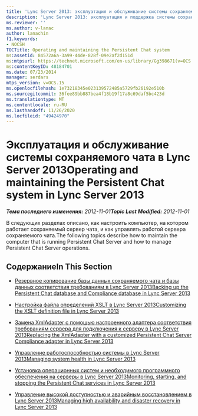 ```yaml
---
title: 'Lync Server 2013: эксплуатация и обслуживание системы сохраняемого чата'
description: 'Lync Server 2013: эксплуатация и поддержка системы сохраняемого чата.'
ms.reviewer: ''
ms.author: v-lanac
author: lanachin
f1.keywords:
- NOCSH
TOCTitle: Operating and maintaining the Persistent Chat system
ms:assetid: 84572a6a-3a99-44de-828f-09e2af2d151d
ms:mtpsurl: https://technet.microsoft.com/en-us/library/Gg398671(v=OCS.15)
ms:contentKeyID: 48184701
ms.date: 07/23/2014
manager: serdars
mtps_version: v=OCS.15
ms.openlocfilehash: 1e73218345e023139572485a5729fb26192e510b
ms.sourcegitcommit: 36fee89bb887bea4f18b19f17a8c69daf5bc423d
ms.translationtype: MT
ms.contentlocale: ru-RU
ms.lasthandoff: 11/26/2020
ms.locfileid: "49424970"
---
```

# <a name="operating-and-maintaining-the-persistent-chat-system-in-lync-server-2013"></a><span data-ttu-id="23684-103">Эксплуатация и обслуживание системы сохраняемого чата в Lync Server 2013</span><span class="sxs-lookup"><span data-stu-id="23684-103">Operating and maintaining the Persistent Chat system in Lync Server 2013</span></span>

<div data-xmlns="http://www.w3.org/1999/xhtml">

<div class="topic" data-xmlns="http://www.w3.org/1999/xhtml" data-msxsl="urn:schemas-microsoft-com:xslt" data-cs="https://msdn.microsoft.com/">

<div data-asp="https://msdn2.microsoft.com/asp">



</div>

<div id="mainSection">

<div id="mainBody"><span data-ttu-id="23684-104">

<span> </span></span><span class="sxs-lookup"><span data-stu-id="23684-104">

<span> </span></span></span>

<span data-ttu-id="23684-105">_**Тема последнего изменения:** 2012-11-01_</span><span class="sxs-lookup"><span data-stu-id="23684-105">_**Topic Last Modified:** 2012-11-01_</span></span>

<span data-ttu-id="23684-106">В следующих разделах описано, как настроить компьютер, на котором работает сохраняемый сервер чата, и как управлять работой сервера сохраняемого чата.</span><span class="sxs-lookup"><span data-stu-id="23684-106">The following topics describe how to maintain the computer that is running Persistent Chat Server and how to manage Persistent Chat Server operations.</span></span>

<div>

## <a name="in-this-section"></a><span data-ttu-id="23684-107">Содержание</span><span class="sxs-lookup"><span data-stu-id="23684-107">In This Section</span></span>

  - [<span data-ttu-id="23684-108">Резервное копирование базы данных сохраняемого чата и базы данных соответствия требованиям в Lync Server 2013</span><span class="sxs-lookup"><span data-stu-id="23684-108">Backing up the Persistent Chat database and Compliance database in Lync Server 2013</span></span>](lync-server-2013-backing-up-the-persistent-chat-database-and-compliance-database.md)

  - [<span data-ttu-id="23684-109">Настройка файла определений XSLT в Lync Server 2013</span><span class="sxs-lookup"><span data-stu-id="23684-109">Customizing the XSLT definition file in Lync Server 2013</span></span>](lync-server-2013-customizing-the-xslt-definition-file.md)

  - [<span data-ttu-id="23684-110">Замена XmlAdapter с помощью настроенного адаптера соответствия требованиям сервера для подключения к серверу в Lync Server 2013</span><span class="sxs-lookup"><span data-stu-id="23684-110">Replacing the XmlAdapter with a customized Persistent Chat Server Compliance adapter in Lync Server 2013</span></span>](lync-server-2013-replacing-the-xmladapter-with-a-customized-persistent-chat-server-compliance-adapter.md)

  - [<span data-ttu-id="23684-111">Управление работоспособностью системы в Lync Server 2013</span><span class="sxs-lookup"><span data-stu-id="23684-111">Managing system health in Lync Server 2013</span></span>](lync-server-2013-managing-system-health.md)

  - [<span data-ttu-id="23684-112">Установка операционных систем и необходимого программного обеспечения на серверы в Lync Server 2013</span><span class="sxs-lookup"><span data-stu-id="23684-112">Monitoring, starting, and stopping the Persistent Chat services in Lync Server 2013</span></span>](lync-server-2013-monitoring-starting-and-stopping-the-persistent-chat-services.md)

  - [<span data-ttu-id="23684-113">Управление высокой доступностью и аварийным восстановлением в Lync Server 2013</span><span class="sxs-lookup"><span data-stu-id="23684-113">Managing high availability and disaster recovery in Lync Server 2013</span></span>](lync-server-2013-managing-high-availability-and-disaster-recovery.md)

<span data-ttu-id="23684-114"></div>

</div>

<span> </span>

</div>

</div>

</span><span class="sxs-lookup"><span data-stu-id="23684-114"></div>

</div>

<span> </span>

</div>

</div>

</span></span></div>

